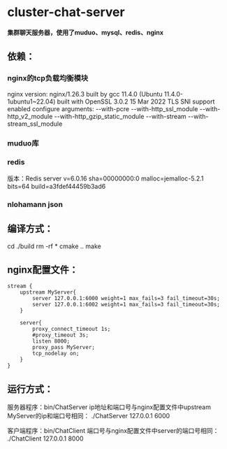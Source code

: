 # cluster-chat-server
**集群聊天服务器，使用了muduo、mysql、redis、nginx**

## 依赖：

### nginx的tcp负载均衡模块

nginx version: nginx/1.26.3
built by gcc 11.4.0 (Ubuntu 11.4.0-1ubuntu1~22.04) 
built with OpenSSL 3.0.2 15 Mar 2022
TLS SNI support enabled
configure arguments: --with-pcre --with-http_ssl_module --with-http_v2_module --with-http_gzip_static_module --with-stream --with-stream_ssl_module

### muduo库



### redis

版本：Redis server v=6.0.16 sha=00000000:0 malloc=jemalloc-5.2.1 bits=64 build=a3fdef44459b3ad6

### nlohamann json





## 编译方式：

cd ./build
rm -rf *
cmake ..
make



## nginx配置文件：

```
stream {
    upstream MyServer{
        server 127.0.0.1:6000 weight=1 max_fails=3 fail_timeout=30s;
        server 127.0.0.1:6002 weight=1 max_fails=3 fail_timeout=30s;
    }

    server{
        proxy_connect_timeout 1s;
        #proxy_timeout 3s;
        listen 8000;
        proxy_pass MyServer;
        tcp_nodelay on;
    }
}
```

## 运行方式：
服务器程序：bin/ChatServer
ip地址和端口号与nginx配置文件中upstream MyServer的ip和端口号相同：
./ChatServer 127.0.0.1 6000

客户端程序：bin/ChatClient
端口号与nginx配置文件中server的端口号相同：
./ChatClient 127.0.0.1 8000